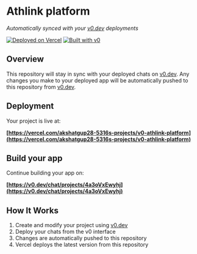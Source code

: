 # Athlink platform

*Automatically synced with your [v0.dev](https://v0.dev) deployments*

[![Deployed on Vercel](https://img.shields.io/badge/Deployed%20on-Vercel-black?style=for-the-badge&logo=vercel)](https://vercel.com/akshatgup28-5316s-projects/v0-athlink-platform)
[![Built with v0](https://img.shields.io/badge/Built%20with-v0.dev-black?style=for-the-badge)](https://v0.dev/chat/projects/4a3oVxEwyhj)

## Overview

This repository will stay in sync with your deployed chats on [v0.dev](https://v0.dev).
Any changes you make to your deployed app will be automatically pushed to this repository from [v0.dev](https://v0.dev).

## Deployment

Your project is live at:

**[https://vercel.com/akshatgup28-5316s-projects/v0-athlink-platform](https://vercel.com/akshatgup28-5316s-projects/v0-athlink-platform)**

## Build your app

Continue building your app on:

**[https://v0.dev/chat/projects/4a3oVxEwyhj](https://v0.dev/chat/projects/4a3oVxEwyhj)**

## How It Works

1. Create and modify your project using [v0.dev](https://v0.dev)
2. Deploy your chats from the v0 interface
3. Changes are automatically pushed to this repository
4. Vercel deploys the latest version from this repository